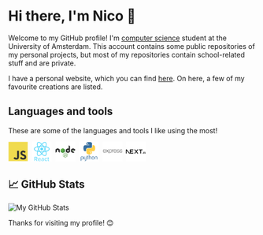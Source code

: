 # Hi there, I'm Nico 👋

Welcome to my GitHub profile! I'm [computer science](https://www.uva.nl/programmas/bachelors/informatica/informatica.html) student at the University of Amsterdam. This account contains some public repositories of my personal projects, but most of my repositories contain school-related stuff and are private.

I have a personal website, which you can find [here](https://niconap.dev). On here, a few of my favourite creations are listed.

## Languages and tools
These are some of the languages and tools I like using the most!
<div>
  <img src="https://github.com/devicons/devicon/blob/master/icons/javascript/javascript-original.svg" title="JavaScript" alt="JavaScript" width="40" height="40"/>&nbsp;
  <img src="https://github.com/devicons/devicon/blob/master/icons/react/react-original-wordmark.svg" title="React" alt="React" width="40" height="40"/>&nbsp;
  <img src="https://github.com/devicons/devicon/blob/master/icons/nodejs/nodejs-original-wordmark.svg" title="Node" alt="Node" width="40" height="40"/>&nbsp;
  <img src="https://github.com/devicons/devicon/blob/master/icons/python/python-original-wordmark.svg" title="Python" alt="Python" width="40" height="40"/>&nbsp;
  <img src="https://github.com/devicons/devicon/blob/master/icons/express/express-original-wordmark.svg" title="Express" alt="Express" width="40" height="40"/>&nbsp;
  <img src="https://github.com/devicons/devicon/blob/master/icons/nextjs/nextjs-original-wordmark.svg" title="Next" alt="Next" width="40" height="40"/>&nbsp;
</div>

## 📈 GitHub Stats

![My GitHub Stats](https://github-readme-stats.vercel.app/api?username=niconap&show_icons=true&count_private=true&hide=prs&theme=radical)

Thanks for visiting my profile! 😊

